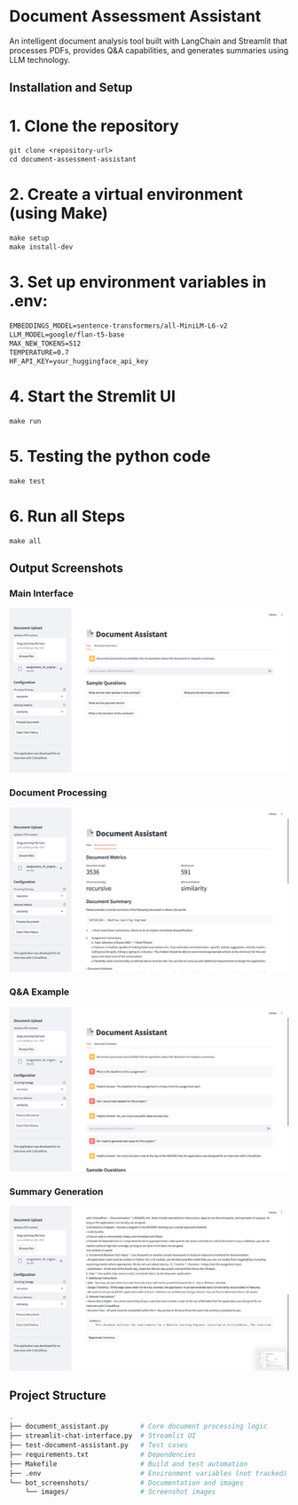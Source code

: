 # Document Assessment Assistant

An intelligent document analysis tool built with LangChain and Streamlit that processes PDFs, provides Q&A capabilities, and generates summaries using LLM technology.


## Installation and Setup

# 1. Clone the repository
    git clone <repository-url>
    cd document-assessment-assistant

# 2. Create a virtual environment (using Make)
    make setup    
    make install-dev

# 3. Set up environment variables in .env:
    
    EMBEDDINGS_MODEL=sentence-transformers/all-MiniLM-L6-v2
    LLM_MODEL=google/flan-t5-base
    MAX_NEW_TOKENS=512
    TEMPERATURE=0.7
    HF_API_KEY=your_huggingface_api_key

# 4. Start the Stremlit UI
    make run

# 5. Testing the python code
    make test

# 6. Run all Steps
    make all    

## Output Screenshots

### Main Interface
![Main Interface](bot_screenshots/main_interface.png)

### Document Processing
![Document Processing](bot_screenshots/document_processing.png)

### Q&A Example
![Q&A Example](bot_screenshots/qa_example.png)

### Summary Generation
![Summary Generation](bot_screenshots/summary_generation.png)

## Project Structure
```bash
.
├── document_assistant.py        # Core document processing logic
├── streamlit-chat-interface.py  # Streamlit UI
├── test-document-assistant.py   # Test cases
├── requirements.txt             # Dependencies
├── Makefile                     # Build and test automation
├── .env                         # Environment variables (not tracked)
└── bot_screenshots/             # Documentation and images
    └── images/                  # Screenshot images